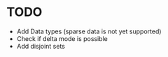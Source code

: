 # TODO
- Add Data types (sparse data is not yet supported)
- Check if delta mode is possible
- Add disjoint sets